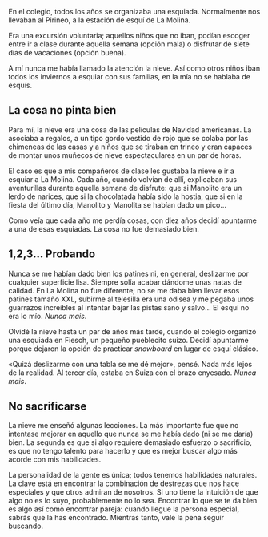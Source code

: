 En el colegio, todos los años se organizaba una esquiada. Normalmente nos llevaban al Pirineo, a la estación de esquí de La Molina.

Era una excursión voluntaria; aquellos niños que no iban, podían escoger entre ir a clase durante aquella semana (opción mala) o disfrutar de siete días de vacaciones (opción buena).

A mí nunca me había llamado la atención la nieve. Así como otros niños iban todos los inviernos a esquiar con sus familias, en la mía no se hablaba de esquís. 


## La cosa no pinta bien


Para mí, la nieve era una cosa de las películas de Navidad americanas. La asociaba a regalos, a un tipo gordo vestido de rojo que se colaba por las chimeneas de las casas y a niños que se tiraban en trineo y eran capaces de montar unos muñecos de nieve espectaculares en un par de horas.

El caso es que a mis compañeros de clase les gustaba la nieve e ir a esquiar a La Molina. Cada año, cuando volvían de allí, explicaban sus aventurillas durante aquella semana de disfrute: que si Manolito era un lerdo de narices, que si la chocolatada había sido la hostia, que si en la fiesta del último día, Manolito y Manolita se habían dado un pico...

Como veía que cada año me perdía cosas, con diez años decidí apuntarme a una de esas esquiadas. La cosa no fue demasiado bien. 

## 1,2,3... Probando

Nunca se me habían dado bien los patines ni, en general, deslizarme por cualquier superficie lisa. Siempre solía acabar dándome unas natas de calidad. En La Molina no fue diferente; no se me daba bien llevar esos patines tamaño XXL, subirme al telesilla era una odisea y me pegaba unos guarrazos increíbles al intentar bajar las pistas sano y salvo... El esquí no era lo mío. *Nunca mais*.

Olvidé la nieve hasta un par de años más tarde, cuando el colegio organizó una esquiada en Fiesch, un pequeño pueblecito suizo. Decidí apuntarme porque dejaron la opción de practicar *snowboard* en lugar de esquí clásico. 

«Quizá deslizarme con una tabla se me dé mejor», pensé. Nada más lejos de la realidad. Al tercer día, estaba en Suiza con el brazo enyesado. *Nunca mais*.


## No sacrificarse


La nieve me enseñó algunas lecciones. La más importante fue que no intentase mejorar en aquello que nunca se me había dado (ni se me daría) bien. La segunda es que si algo requiere demasiado esfuerzo o sacrificio, es que no tengo talento para hacerlo y que es mejor buscar algo más acorde con mis habilidades.

La personalidad de la gente es única; todos tenemos habilidades naturales. La clave está en encontrar la combinación de destrezas que nos hace especiales y que otros admiran de nosotros. Si uno tiene la intuición de que algo no es lo suyo, probablemente no lo sea. Encontrar lo que se te da bien es algo así como encontrar pareja: cuando llegue la persona especial, sabrás que la has encontrado. Mientras tanto, vale la pena seguir buscando.
